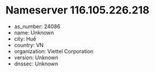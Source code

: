# Nameserver 116.105.226.218

* as_number: 24086
* name: Unknown
* city: Huế
* country: VN
* organization: Viettel Corporation
* version: Unknown
* dnssec: Unknown
